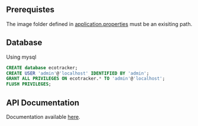 
## Prerequistes
The image folder defined in [application.properties](src/main/resources/application.properties) must be an exisiting path.

## Database
Using mysql
```sql
CREATE database ecotracker;
CREATE USER 'admin'@'localhost' IDENTIFIED BY 'admin';
GRANT ALL PRIVILEGES ON ecotracker.* TO 'admin'@'localhost';
FLUSH PRIVILEGES;
```

## API Documentation
Documentation available [here](http://localhost:8080/swagger-ui/index.html).